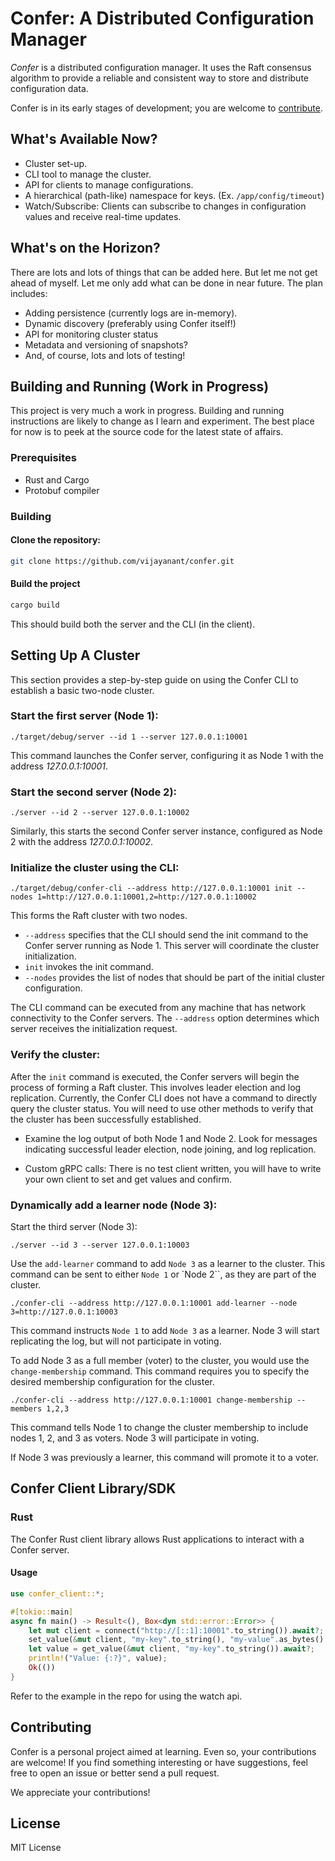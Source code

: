 # Confer: A Distributed Configuration Manager

*Confer* is a distributed configuration manager. It uses the Raft consensus
algorithm to provide a reliable and consistent way to store and distribute
configuration data.

Confer is in its early stages of development; you are welcome to
[contribute](#contributing).

## What's Available Now?

- Cluster set-up.
- CLI tool to manage the cluster.
- API for clients to manage  configurations.
- A hierarchical (path-like) namespace for keys. (Ex. `/app/config/timeout`)
- Watch/Subscribe: Clients can subscribe to changes in configuration values and
  receive real-time updates.

## What's on the Horizon?

There are lots and lots of things that can be added here. But let me not get
ahead of myself. Let me only add what can be done in near future. The plan
includes: 

- Adding persistence (currently logs are in-memory).
- Dynamic discovery (preferably using Confer itself!)
- API for monitoring cluster status
- Metadata and versioning of snapshots?
- And, of course, lots and lots of testing!

## Building and Running (Work in Progress)

This project is very much a work in progress. Building and running
instructions are likely to change as I learn and experiment. The best place for
now is to peek at the source code for the latest state of affairs.

### Prerequisites

- Rust and Cargo
- Protobuf compiler

### Building

#### Clone the repository:

   ```bash
   git clone https://github.com/vijayanant/confer.git
   ```
#### Build the project 
   
   ```bash
   cargo build
   ```

This should build both the server and the CLI (in the client).

## Setting Up A Cluster
This section provides a step-by-step guide on using the Confer CLI to establish
a basic two-node cluster.

### Start the first server (Node 1):

```
./target/debug/server --id 1 --server 127.0.0.1:10001
```  

This command launches the Confer server, configuring it as Node 1 with the
address _127.0.0.1:10001_.

### Start the second server (Node 2):

```
./server --id 2 --server 127.0.0.1:10002
```

Similarly, this starts the second Confer server instance, configured as Node 2
with the address _127.0.0.1:10002_.

### Initialize the cluster using the CLI:
```
./target/debug/confer-cli --address http://127.0.0.1:10001 init --nodes 1=http://127.0.0.1:10001,2=http://127.0.0.1:10002
```

This forms the Raft cluster with two nodes.  

- `--address` specifies that the CLI should send the init command to the Confer
  server running as Node 1.  This server will coordinate the cluster
initialization. 
- `init` invokes the init command. 
- `--nodes` provides the list of nodes that should be part of the initial
  cluster configuration.

The CLI command can be executed from any machine that has network connectivity
to the Confer servers. The `--address` option determines which server receives
the initialization request. 

### Verify the cluster: 
After the `init` command is executed, the Confer servers will begin the process
of forming a Raft cluster. This involves leader election and log replication.
Currently, the Confer CLI does not have a command to directly query the cluster
status. You will need to use other methods to verify that the cluster has been
successfully established. 

- Examine the log output of both Node 1 and Node 2. Look for messages
  indicating successful leader election, node joining, and log replication.

- Custom gRPC calls: There is no test client written, you will have to write
  your own client to set and get values and confirm.


### Dynamically add a learner node (Node 3):

Start the third server (Node 3):

```
./server --id 3 --server 127.0.0.1:10003
```

Use the `add-learner` command to add `Node 3` as a learner to the cluster. This
command can be sent to either `Node 1` or `Node 2``, as they are part of the
cluster.

``` 
./confer-cli --address http://127.0.0.1:10001 add-learner --node 3=http://127.0.0.1:10003
```

This command instructs `Node 1` to add `Node 3` as a learner.  Node 3 will
start replicating the log, but will not participate in voting.

To add Node 3 as a full member (voter) to the cluster, you would use the
`change-membership` command.  This command requires you to specify the desired
membership configuration for the cluster.

```
./confer-cli --address http://127.0.0.1:10001 change-membership --members 1,2,3
```

This command tells Node 1 to change the cluster membership to include nodes 1,
2, and 3 as voters.  Node 3 will participate in voting.

If Node 3 was previously a learner, this command will promote it to a voter.

## Confer Client Library/SDK

### Rust

The Confer Rust client library allows Rust applications to interact with a Confer server.

#### Usage

```rust
use confer_client::*;

#[tokio::main]
async fn main() -> Result<(), Box<dyn std::error::Error>> {
    let mut client = connect("http://[::1]:10001".to_string()).await?;
    set_value(&mut client, "my-key".to_string(), "my-value".as_bytes().to_vec()).await?;
    let value = get_value(&mut client, "my-key".to_string()).await?;
    println!("Value: {:?}", value);
    Ok(())
}
```

Refer to the example in the repo for using the watch api. 

## Contributing
Confer is a personal project aimed at learning. Even so, your contributions are
welcome! If you find something interesting or have suggestions, feel free to
open an issue or better send a pull request.

We appreciate your contributions!

## License
MIT License
